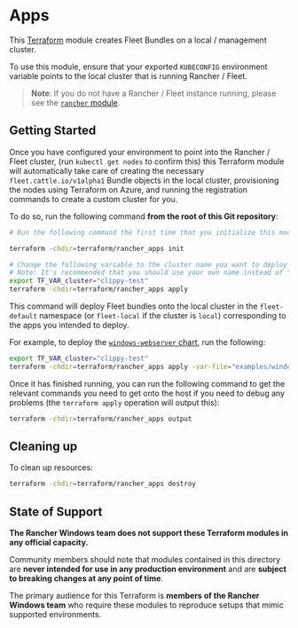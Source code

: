 # Apps

This [Terraform](https://www.terraform.io/) module creates Fleet Bundles on a local / management cluster.

To use this module, ensure that your exported `KUBECONFIG` environment variable points to the local cluster that is running Rancher / Fleet.

> **Note**: If you do not have a Rancher / Fleet instance running, please see the [`rancher` module](../rancher).

## Getting Started

Once you have configured your environment to point into the Rancher / Fleet cluster, (run `kubectl get nodes` to confirm this) this Terraform module will automatically take care of creating the necessary `fleet.cattle.io/v1alpha1` Bundle objects in the local cluster, provisioning the nodes using Terraform on Azure, and running the registration commands to create a custom cluster for you.

To do so, run the following command **from the root of this Git repository**:

```bash
# Run the following command the first time that you initialize this module to pull in the relevant providers.

terraform -chdir=terraform/rancher_apps init

# Change the following variable to the cluster name you want to deploy these apps onto
# Note: It's recommended that you should use your own name instead of "clippy" so that you can identify the resources you create in your cloud provider, should the Terraform module fail for some reason and require manual cleanup of resources.
export TF_VAR_cluster="clippy-test"
terraform -chdir=terraform/rancher_apps apply
```

This command will deploy Fleet bundles onto the local cluster in the `fleet-default` namespace (or `fleet-local` if the cluster is `local`) corresponding to the apps you intended to deploy.

For example, to deploy the [`windows-webserver` chart](../../charts/windows-webserver), run the following:

```bash
export TF_VAR_cluster="clippy-test"
terraform -chdir=terraform/rancher_apps apply -var-file="examples/windows_webserver.tfvars"
```

Once it has finished running, you can run the following command to get the relevant commands you need to get onto the host if you need to debug any problems (the `terraform apply` operation will output this):

```bash
terraform -chdir=terraform/rancher_apps output
```

## Cleaning up

To clean up resources:

```bash
terraform -chdir=terraform/rancher_apps destroy
```

## State of Support

**The Rancher Windows team does not support these Terraform modules in any official capacity.**

Community members should note that modules contained in this directory are **never intended for use in any production environment** and are **subject to breaking changes at any point of time**.

The primary audience for this Terraform is **members of the Rancher Windows team** who require these modules to reproduce setups that mimic supported environments.
